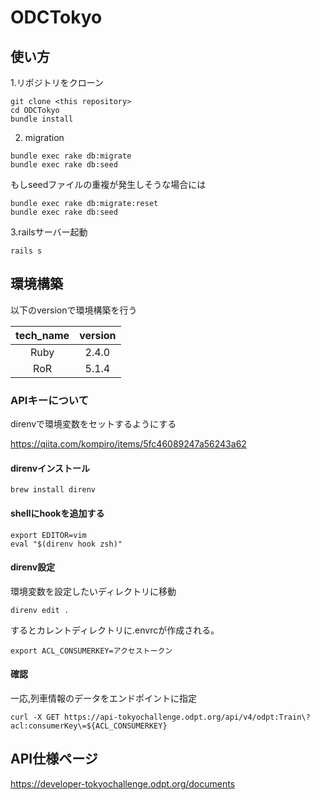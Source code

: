 # ODCTokyo

## 使い方
1.リポジトリをクローン
```
git clone <this repository>
cd ODCTokyo
bundle install
```

2. migration
```
bundle exec rake db:migrate
bundle exec rake db:seed
```
もしseedファイルの重複が発生しそうな場合には
```
bundle exec rake db:migrate:reset
bundle exec rake db:seed
```

3.railsサーバー起動
```
rails s
```


## 環境構築

以下のversionで環境構築を行う

| tech_name  | version  |
|:-----------:|:------------:|
| Ruby        | 2.4.0         |
| RoR         | 5.1.4       |

### APIキーについて

direnvで環境変数をセットするようにする

https://qiita.com/kompiro/items/5fc46089247a56243a62

#### direnvインストール
```
brew install direnv
```
#### shellにhookを追加する
```~/.zshrc
export EDITOR=vim
eval "$(direnv hook zsh)"
```

#### direnv設定
環境変数を設定したいディレクトリに移動

```
direnv edit .
```
するとカレントディレクトリに.envrcが作成される。

```
export ACL_CONSUMERKEY=アクセストークン
```

#### 確認
一応,列車情報のデータをエンドポイントに指定

```
curl -X GET https://api-tokyochallenge.odpt.org/api/v4/odpt:Train\?acl:consumerKey\=${ACL_CONSUMERKEY}
```


## API仕様ページ
https://developer-tokyochallenge.odpt.org/documents
